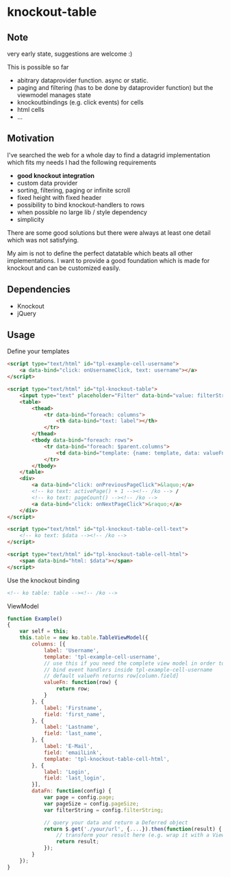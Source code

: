 # knockout-table

## Note

very early state, suggestions are welcome :)

This is possible so far

- abitrary dataprovider function. async or static.
- paging and filtering (has to be done by dataprovider function) but the viewmodel manages state
- knockoutbindings (e.g. click events) for cells
- html cells
- ...

## Motivation

I've searched the web for a whole day to find a datagrid implementation which fits my needs
I had the following requirements

- **good knockout integration**
- custom data provider
- sorting, filtering, paging or infinite scroll
- fixed height with fixed header
- possibility to bind knockout-handlers to rows
- when possible no large lib / style dependency
- simplicity

There are some good solutions but there were always at least one detail which was not satisfying.

My aim is not to define the perfect datatable which beats all other implementations.
I want to provide a good foundation which is made for knockout and can be customized easily.

## Dependencies

- Knockout
- jQuery

## Usage

Define your templates

```html
<script type="text/html" id="tpl-example-cell-username">
    <a data-bind="click: onUsernameClick, text: username"></a>
</script>

<script type="text/html" id="tpl-knockout-table">
    <input type="text" placeholder="Filter" data-bind="value: filterString"/>
    <table>
        <thead>
            <tr data-bind="foreach: columns">
                <th data-bind="text: label"></th>
            </tr>
        </thead>
        <tbody data-bind="foreach: rows">
            <tr data-bind="foreach: $parent.columns">
                <td data-bind="template: {name: template, data: valueFn($parent)}"></td>
            </tr>
        </tbody>
    </table>
    <div>
        <a data-bind="click: onPreviousPageClick">&laquo;</a>
        <!-- ko text: activePage() + 1 --><!-- /ko --> /
        <!-- ko text: pageCount() --><!-- /ko -->
        <a data-bind="click: onNextPageClick">&raquo;</a>
    </div>
</script>

<script type="text/html" id="tpl-knockout-table-cell-text">
    <!-- ko text: $data --><!-- /ko -->
</script>

<script type="text/html" id="tpl-knockout-table-cell-html">
    <span data-bind="html: $data"></span>
</script>
```

Use the knockout binding

```html
<!-- ko table: table --><!-- /ko -->
```

ViewModel

```javascript
function Example()
{
    var self = this;
    this.table = new ko.table.TableViewModel({
        columns: [{
            label: 'Username',
            template: 'tpl-example-cell-username',
            // use this if you need the complete view model in order to
            // bind event handlers inside tpl-example-cell-username
            // default valueFn returns row[column.field]
            valueFn: function(row) {
                return row;
            }
        }, {
            label: 'Firstname',
            field: 'first_name',
        }, {
            label: 'Lastname',
            field: 'last_name',
        }, {
            label: 'E-Mail',
            field: 'emailLink',
            template: 'tpl-knockout-table-cell-html',
        }, {
            label: 'Login',
            field: 'last_login',
        }],
        dataFn: function(config) {
            var page = config.page;
            var pageSize = config.pageSize;
            var filterString = config.filterString;

            // query your data and return a Deferred object
            return $.get('./your/url', {....}).then(function(result) {
                // transform your result here (e.g. wrap it with a ViewModel)
                return result;
            });
        }
    });
}
```
